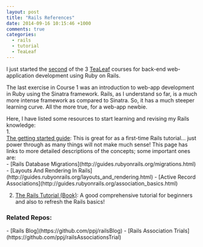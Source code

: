 ```yaml
---
layout: post
title: "Rails References"
date: 2014-09-16 10:15:46 +1000
comments: true
categories:
  - rails 
  - tutorial
  - TeaLeaf
---
```

I just started the [second](http://www.gotealeaf.com/curriculum#!rails) of the 3 [TeaLeaf](http://www.gotealeaf.com/) courses for back-end web-application development using Ruby on Rails.

<!-- more -->

The last exercise in Course 1 was an introduction to web-app development in Ruby using the Sinatra framework. Rails, as I understand so far, is a much more intense framework as compared to Sinatra. So, it has a much steeper learning curve. All the more true, for a web-app newbie.

<div>Here, I have listed some resources to start learning and revising my Rails knowledge:</div>
1. <div><a href='http://guides.rubyonrails.org/getting_started.html'>The getting started guide</a>: This is great for as a first-time Rails tutorial... just power through as many things will not make much sense! This page has links to more detailed descriptions of the concepts; some important ones are:</div>
  - [Rails Database Migrations](http://guides.rubyonrails.org/migrations.html)
  - [Layouts And Rendering In Rails](http://guides.rubyonrails.org/layouts_and_rendering.html)
  - [Active Record Associations](http://guides.rubyonrails.org/association_basics.html)

2. [The Rails Tutorial (Book)](https://www.railstutorial.org/book): A good comprehensive tutorial for beginners and also to refresh the Rails basics!

<h3 class='no_extra_new_line'>Related Repos:</h3>
- [Rails Blog](https://github.com/ppj/railsBlog)
- [Rails Association Trials](https://github.com/ppj/railsAssociationsTrial)
